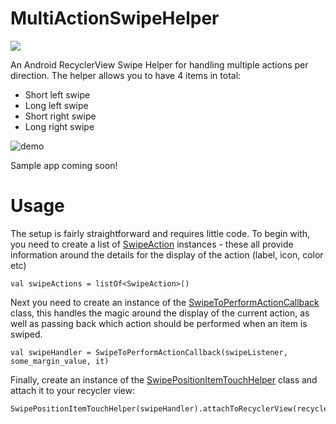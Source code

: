 # MultiActionSwipeHelper

[![](https://jitpack.io/v/wesleybliss/MultiActionSwipeHelper.svg)](https://jitpack.io/#wesleybliss/MultiActionSwipeHelper)

An Android RecyclerView Swipe Helper for handling multiple actions per direction. The helper allows you to have 4 items in total:

- Short left swipe
- Long left swipe
- Short right swipe
- Long right swipe


![demo](https://github.com/bufferapp/MultiActionSwipeHelper/blob/master/art/demo.gif?raw=true)

Sample app coming soon!

# Usage

The setup is fairly straightforward and requires little code. To begin with, you need to create a list of [SwipeAction](https://github.com/bufferapp/MultiActionSwipeHelper/blob/master/app/src/main/java/org.buffer.android.multiactionswipehelperhelper/SwipeAction.kt) instances - these all provide information around the details for the display of the action (label, icon, color etc)

    val swipeActions = listOf<SwipeAction>()
  
 Next you need to create an instance of the [SwipeToPerformActionCallback](https://github.com/bufferapp/MultiActionSwipeHelper/blob/master/app/src/main/java/org.buffer.android.multiactionswipehelperhelper/SwipeToPerformActionCallback.kt) class, this handles the magic around the display of the current action, as well as passing back which action should be performed when an item is swiped.

    val swipeHandler = SwipeToPerformActionCallback(swipeListener, some_margin_value, it)
    
Finally, create an instance of the [SwipePositionItemTouchHelper](https://github.com/bufferapp/MultiActionSwipeHelper/blob/master/app/src/main/java/org.buffer.android.multiactionswipehelperhelper/SwipePositionItemTouchHelper.java) class and attach it to your recycler view:

    SwipePositionItemTouchHelper(swipeHandler).attachToRecyclerView(recycler_conversations)
